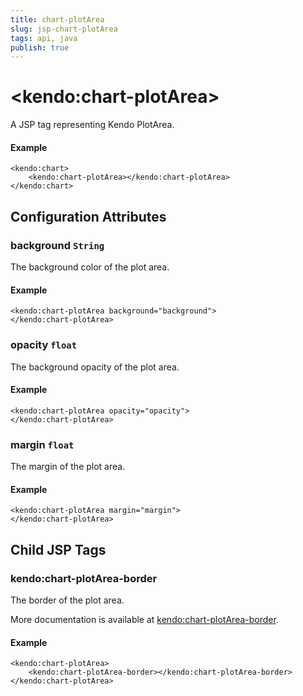 ```yaml
---
title: chart-plotArea
slug: jsp-chart-plotArea
tags: api, java
publish: true
---
```


# \<kendo:chart-plotArea\>
A JSP tag representing Kendo PlotArea.

#### Example
    <kendo:chart>
        <kendo:chart-plotArea></kendo:chart-plotArea>
    </kendo:chart>


## Configuration Attributes


### background `String`

The background color of the plot area.

#### Example
    <kendo:chart-plotArea background="background">
    </kendo:chart-plotArea>



### opacity `float`

The background opacity of the plot area.

#### Example
    <kendo:chart-plotArea opacity="opacity">
    </kendo:chart-plotArea>



### margin `float`

The margin of the plot area.

#### Example
    <kendo:chart-plotArea margin="margin">
    </kendo:chart-plotArea>



## Child JSP Tags

### kendo:chart-plotArea-border

The border of the plot area.

More documentation is available at [kendo:chart-plotArea-border](/api/wrappers/jsp/chart/plotarea-border).

#### Example

    <kendo:chart-plotArea>
        <kendo:chart-plotArea-border></kendo:chart-plotArea-border>
    </kendo:chart-plotArea>
 
